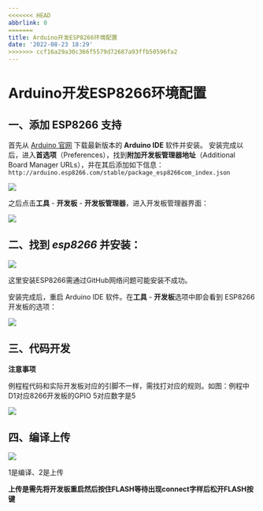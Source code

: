 ```yaml
---
<<<<<<< HEAD
abbrlink: 0
=======
title: Arduino开发ESP8266环境配置
date: '2022-08-23 18:29'
>>>>>>> ccf16a29a30c366f5579d72687a93ffb50596fa2
---
```

# Arduino开发ESP8266环境配置

## 一、添加 ESP8266 支持

首先从 [Arduino 官网](https://www.arduino.cc/en/main/software) 下载最新版本的 **Arduino IDE** 软件并安装。
 安装完成以后，进入**首选项**（Preferences），找到**附加开发板管理器地址**（Additional Board Manager URLs），并在其后添加如下信息：
 `http://arduino.esp8266.com/stable/package_esp8266com_index.json`

![](http://ezblog.gnway.cc/i/2022/08/23/6304a2ed3cb98.png)

之后点击**工具** - **开发板** - **开发板管理器**，进入开发板管理器界面：

![](http://ezblog.gnway.cc/i/2022/08/23/6304a336832f3.png)

## 二、找到 *esp8266* 并安装：

![](http://ezblog.gnway.cc/i/2022/08/23/6304a37033daf.png)

这里安装ESP8266需通过GitHub网络问题可能安装不成功。

安装完成后，重启 Arduino IDE 软件。在**工具** - **开发板**选项中即会看到 ESP8266 开发板的选项：

![](http://ezblog.gnway.cc/i/2022/08/23/6304a3a5ca113.png)

## 三、代码开发

**注意事项**

例程程代码和实际开发板对应的引脚不一样，需找打对应的规则。如图：例程中D1对应8266开发板的GPIO 5对应数字是5

![](http://ezblog.gnway.cc/i/2022/08/23/6304a3d194fd6.png)

## 四、编译上传

![](http://ezblog.gnway.cc/i/2022/08/23/6304a40339b9b.jpeg)

1是编译、2是上传

**上传是需先将开发板重启然后按住FLASH等待出现connect字样后松开FLASH按键**